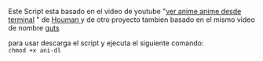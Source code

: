 Este Script esta basado en el video de youtube "[ver anime anime desde terminal](https://www.youtube.com/watch?v=IHDqzGno4Y4) " de [Houman ](https://houmanr.xyz/)
y de otro proyecto tambien basado en el mismo video de nombre [guts](https://github.com/danifreflow/Guts)

para usar descarga el script y ejecuta el siguiente comando:  
```chmod +x ani-dl```
